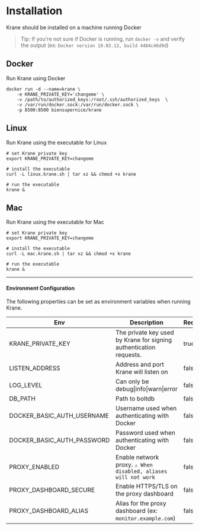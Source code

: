 # Installation

Krane should be installed on a machine running Docker

> Tip: If you're not sure if Docker is running, run `docker -v` and verify the output (ex: `Docker version 19.03.13, build 4484c46d9d`)

## Docker

Run Krane using Docker

```
docker run -d --name=krane \
    -e KRANE_PRIVATE_KEY='changeme' \
    -v /path/to/authorized_keys:/root/.ssh/authorized_keys  \
    -v /var/run/docker.sock:/var/run/docker.sock \
    -p 8500:8500 biensupernice/krane
```

## Linux

Run Krane using the executable for Linux

```
# set Krane private key
export KRANE_PRIVATE_KEY=changeme

# install the executable
curl -L linux.krane.sh | tar xz && chmod +x krane

# run the executable
krane &
```

## Mac

Run Krane using the executable for Mac

```
# set Krane private key
export KRANE_PRIVATE_KEY=changeme

# install the executable
curl -L mac.krane.sh | tar xz && chmod +x krane

# run the executable
krane &
```

---

#### Environment Configuration

The following properties can be set as environment variables when running Krane.

| Env                        | Description                                                        | Required | Default        |
| -------------------------- | ------------------------------------------------------------------ | -------- | -------------- |
| KRANE_PRIVATE_KEY          | The private key used by Krane for signing authentication requests. | true     |                |
| LISTEN_ADDRESS             | Address and port Krane will listen on                              | false    | 127.0.0.1:8500 |
| LOG_LEVEL                  | Can only be debug\|info\|warn\|error                               | false    | info           |
| DB_PATH                    | Path to boltdb                                                     | false    | /tmp/krane.db  |
| DOCKER_BASIC_AUTH_USERNAME | Username used when authenticating with Docker                      | false    |                |
| DOCKER_BASIC_AUTH_PASSWORD | Password used when authenticating with Docker                      | false    |                |
| PROXY_ENABLED              | Enable network proxy. `⚠️ When disabled, aliases will not work`    | false    | false          |
| PROXY_DASHBOARD_SECURE     | Enable HTTPS/TLS on the proxy dashboard                            | false    | false          |
| PROXY_DASHBOARD_ALIAS      | Alias for the proxy dashboard (ex: `monitor.example.com`)          | false    |                |
